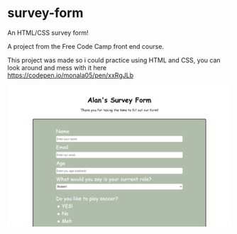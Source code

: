 # survey-form
An HTML/CSS survey form!

A project from the Free Code Camp front end course.

This project was made so i could practice using HTML and CSS, you can look around and mess with it here https://codepen.io/monala05/pen/xxRgJLb

![alt text](sf.png)
